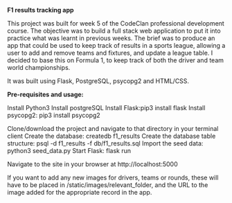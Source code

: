 **F1 results tracking app**

This project was built for week 5 of the CodeClan professional development course. The objective was to build a full stack web application to put it into practice what was learnt in previous weeks. The brief was to produce an app that could be used to keep track of results in a sports league, allowing a user to add and remove teams and fixtures, and update a league table. I decided to base this on Formula 1, to keep track of both the driver and team world championships.

It was built using Flask, PostgreSQL, psycopg2 and HTML/CSS.

**Pre-requisites and usage:**

Install Python3
Install postgreSQL
Install Flask:pip3 install flask
Install psycopg2: pip3 install psycopg2

Clone/download the project and navigate to that directory in your terminal client
Create the database: createdb f1_results
Create the database table structure: psql -d f1_results -f db/f1_results.sql
Import the seed data: python3 seed_data.py
Start Flask: flask run

Navigate to the site in your browser at http://localhost:5000

If you want to add any new images for drivers, teams or rounds, these will have to be placed in /static/images/relevant_folder, and the URL to the image added for the appropriate record in the app.

